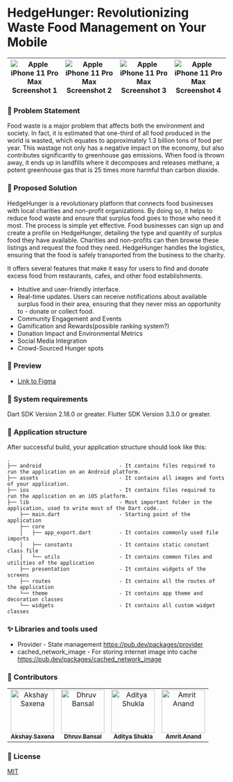 
# HedgeHunger: Revolutionizing Waste Food Management on Your Mobile


| ![Apple iPhone 11 Pro Max Screenshot 1](https://github.com/galahad42/HedgeHunger/assets/59364507/adeee429-4e2c-4771-aa96-8558bc63a549)  | ![Apple iPhone 11 Pro Max Screenshot 2](https://github.com/galahad42/HedgeHunger/assets/59364507/e622e94c-2610-4d88-a1ed-1792eff2bbfe) | ![Apple iPhone 11 Pro Max Screenshot 3](https://github.com/galahad42/HedgeHunger/assets/59364507/f51370be-590c-4a27-b917-cb56b41a76be) | ![Apple iPhone 11 Pro Max Screenshot 4](https://github.com/galahad42/HedgeHunger/assets/59364507/189e609d-e0ad-43e8-a250-98f5d383a221) |
|:---:|:---:|:---:|:---:|



### 💾 Problem Statement

Food waste is a major problem that affects both the environment and society. In fact, it is estimated that one-third of all food produced in the world is wasted, which equates to approximately 1.3 billion tons of food per year.
This wastage not only has a negative impact on the economy, but also contributes significantly to greenhouse gas emissions. When food is thrown away, it ends up in landfills where it decomposes and releases methane, a potent greenhouse gas that is 25 times more harmful than carbon dioxide.

### 📝 Proposed Solution

HedgeHunger is a revolutionary platform that connects food businesses with local charities and non-profit organizations. By doing so, it helps to reduce food waste and ensure that surplus food goes to those who need it most.
The process is simple yet effective. Food businesses can sign up and create a profile on HedgeHunger, detailing the type and quantity of surplus food they have available. Charities and non-profits can then browse these listings and request the food they need. HedgeHunger handles the logistics, ensuring that the food is safely transported from the business to the charity.

It offers several features that make it easy for users to find and donate excess food from restaurants, cafes, and other food establishments. 
- Intuitive and user-friendly interface. 
- Real-time updates. Users can receive notifications about available surplus food in their area, ensuring that they never miss an opportunity to - donate or collect food. 
- Community Engagement and Events
- Gamification and Rewards(possible ranking system?)
- Donation Impact and Environmental Metrics
- Social Media Integration
- Crowd-Sourced Hunger spots 

### 🎥 Preview

- [Link to Figma](https://www.figma.com/file/pJEIT7hJA3DD334A7Fl6so/HedgeHunger?type=design&node-id=0%3A1&mode=design&t=FtPxV2hI4BhjQuvC-1)

### 🔧 System requirements

Dart SDK Version 2.18.0 or greater.
Flutter SDK Version 3.3.0 or greater.

### 👷 Application structure

After successful build, your application structure should look like this:

```
.
├── android                         - It contains files required to run the application on an Android platform.
├── assets                          - It contains all images and fonts of your application.
├── ios                             - It contains files required to run the application on an iOS platform.
├── lib                             - Most important folder in the application, used to write most of the Dart code..
    ├── main.dart                   - Starting point of the application
    ├── core
    │   ├── app_export.dart         - It contains commonly used file imports
    │   ├── constants               - It contains static constant class file
    │   └── utils                   - It contains common files and utilities of the application
    ├── presentation                - It contains widgets of the screens 
    ├── routes                      - It contains all the routes of the application
    └── theme                       - It contains app theme and decoration classes
    └── widgets                     - It contains all custom widget classes
```

### ✨ Libraries and tools used

- Provider - State management
  https://pub.dev/packages/provider
- cached_network_image - For storing internet image into cache
  https://pub.dev/packages/cached_network_image

### 📓 Contributors

<table>
  <tbody>
    <tr>
      <td align="center"><a href="https://github.com/akkkshay"><img src="https://avatars.githubusercontent.com/u/114483767?v=4" width="100px;" alt="Akshay Saxena"/><br /><sub><b>Akshay Saxena</b></sub></a></td>
      <td align="center"><a href="https://github.com/MRfantastic3DGamer"><img src="https://avatars.githubusercontent.com/u/66933165?v=4" width="100px;" alt="Dhruv Bansal"/><br /><sub><b>Dhruv Bansal</b></sub></a></td>
      <td align="center"><a href="https://github.com/adishukla117"><img src="https://avatars.githubusercontent.com/u/114500789?v=4" width="100px;" alt="Aditya Shukla"/><br /><sub><b>Aditya Shukla</b></sub></a></td>
      <td align="center"><a href="https://github.com/galahad42"><img src="https://avatars.githubusercontent.com/u/59364507?s=400&u=0a30100e5746dd19302d5c60836806bf11f83ef2&v=4" width="100px;" alt="Amrit Anand"/><br /><sub><b>Amrit Anand</b></sub></a></td>
    <tbody>
  </table>


### 📜 License

[MIT](./LICENSE)
